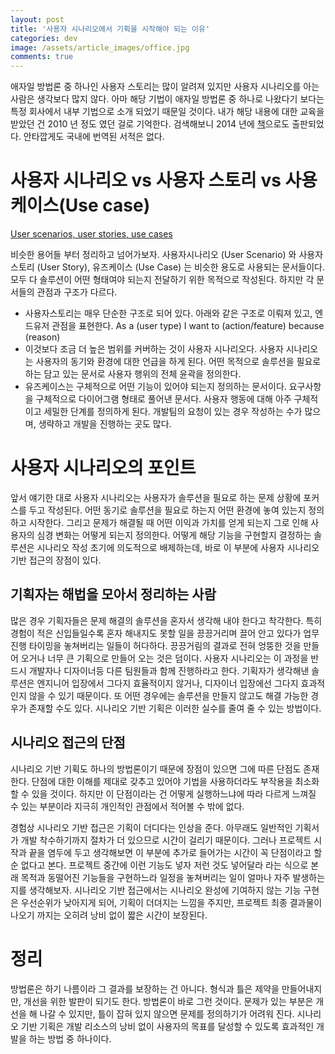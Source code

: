 ```yaml
---
layout: post
title: '사용자 시나리오에서 기획을 시작해야 되는 이유'
categories: dev
image: /assets/article_images/office.jpg
comments: true
---
```

애자일 방법론 중 하나인 사용자 스토리는 많이 알려져 있지만 사용자 시나리오를 아는 사람은 생각보다 많지 않다. 아마 해당 기법이 애자일 방법론 중 하나로 나왔다기 보다는 특정 회사에서 내부 기법으로 소개 되었기 때문일 것이다. 내가 해당 내용에 대한 교육을 받았던 건 2010 년 정도 였던 걸로 기억한다. 검색해보니 2014 년에 [책](https://www.amazon.com/Scenario-Focused-Engineering-innovation-customer-centricity-Developer/dp/0735679339)으로도 출판되었다. 안타깝게도 국내에 번역된 서적은 없다.

# 사용자 시나리오 vs 사용자 스토리 vs 사용케이스(Use case)
[User scenarios, user stories, use cases](https://medium.com/@smartgamma/user-scenarios-user-stories-use-cases-what-s-the-difference-75bf75d4bb60)

비슷한 용어들 부터 정리하고 넘어가보자. 사용자시나리오 (User Scenario) 와 사용자 스토리 (User Story), 유즈케이스 (Use Case) 는 비슷한 용도로 사용되는 문서들이다. 모두 다 솔루션이 어떤 형태여야 되는지 전달하기 위한 목적으로 작성된다. 하지만 각 문서들의 관점과 구조가 다르다. 

* 사용자스토리는 매우 단순한 구조로 되어 있다. 아래와 같은 구조로 이뤄져 있고, 엔드유저 관점을 표현한다. As a (user type) I want to (action/feature) because (reason)
* 이것보다 조금 더 높은 범위를 커버하는 것이 사용자 시나리오다. 사용자 시나리오는 사용자의 동기와 환경에 대한 언급을 하게 된다. 어떤 목적으로 솔루션을 필요로 하는 담고 있는 문서로 사용자 행위의 전체 윤곽을 정의한다. 
* 유즈케이스는 구체적으로 어떤 기능이 있어야 되는지 정의하는 문서이다. 요구사항을 구체적으로 다이어그램 형태로 풀어낸 문서다. 사용자 행동에 대해 아주 구체적이고 세밀한 단계를 정의하게 된다. 개발팀의 요청이 있는 경우 작성하는 수가 많으며, 생략하고 개발을 진행하는 곳도 많다.

# 사용자 시나리오의 포인트
앞서 얘기한 대로 사용자 시나리오는 사용자가 솔루션을 필요로 하는 문제 상황에 포커스를 두고 작성된다. 어떤 동기로 솔루션을 필요로 하는지 어떤 환경에 놓여 있는지 정의하고 시작한다. 그리고 문제가 해결될 때 어떤 이익과 가치를 얻게 되는지 그로 인해 사용자의 심경 변화는 어떻게 되는지 정의한다. 어떻게 해당 기능을 구현할지 결정하는 솔루션은 시나리오 작성 초기에 의도적으로 배제하는데, 바로 이 부분에 사용자 시나리오 기반 접근의 장점이 있다.

## 기획자는 해법을 모아서 정리하는 사람
많은 경우 기획자들은 문제 해결의 솔루션을 혼자서 생각해 내야 한다고 착각한다. 특히 경험이 적은 신입들일수록 혼자 해내지도 못할 일을 끙끙거리며 끌어 안고 있다가 업무 진행 타이밍을 놓쳐버리는 일들이 허다하다. 끙끙거림의 결과로 전혀 엉뚱한 것을 만들어 오거나 너무 큰 기획으로 만들어 오는 것은 덤이다. 사용자 시나리오는 이 과정을 반드시 개발자나 디자이너등 다른 팀원들과 함께 진행하라고 한다. 기획자가 생각해낸 솔루션은 엔지니어 입장에서 그다지 효율적이지 않거나, 디자이너 입장에선 그다지 효과적인지 않을 수 있기 때문이다. 또 어떤 경우에는 솔루션을 만들지 않고도 해결 가능한 경우가 존재할 수도 있다. 시나리오 기반 기획은 이러한 실수를 줄여 줄 수 있는 방법이다.

## 시나리오 접근의 단점
시나리오 기반 기획도 하나의 방법론이기 때문에 장점이 있으면 그에 따른 단점도 존재한다. 단점에 대한 이해를 제대로 갖추고 있어야 기법을 사용하더라도 부작용을 최소화할 수 있을 것이다. 하지만 이 단점이라는 건 어떻게 실행하느냐에 따라 다르게 느껴질 수 있는 부분이라 지극히 개인적인 관점에서 적어볼 수 밖에 없다. 

경험상 시나리오 기반 접근은 기획이 더디다는 인상을 준다. 아무래도 일반적인 기획서가 개발 착수하기까지 절차가 더 있으므로 시간이 걸리기 때문이다. 그러나 프로젝트 시작과 끝을 염두에 두고 생각해보면 이 부분에 추가로 들어가는 시간이 꼭 단점이라고 할 순 없다고 본다. 프로젝트 중간에 이런 기능도 넣자 저런 것도 넣어달라 라는 식으로 본래 목적과 동떨어진 기능들을 구현하느라 일정을 놓쳐버리는 일이 얼마나 자주 발생하는지를 생각해보자. 시나리오 기반 접근에서는 시나리오 완성에 기여하지 않는 기능 구현은 우선순위가 낮아지게 되어, 기획이 더뎌지는 느낌을 주지만, 프로젝트 최종 결과물이 나오기 까지는 오히려 낭비 없이 짧은 시간이 보장된다.

# 정리
방법론은 하기 나름이라 그 결과를 보장하는 건 아니다. 형식과 틀은 제약을 만들어내지만, 개선을 위한 발판이 되기도 한다. 방법론이 바로 그런 것이다. 문제가 있는 부분은 개선을 해 나갈 수 있지만, 틀이 잡혀 있지 않으면 문제를 정의하기가 어려워 진다. 시나리오 기반 기획은 개발 리소스의 낭비 없이 사용자의 목표를 달성할 수 있도록 효과적인 개발을 하는 방법 중 하나이다.
